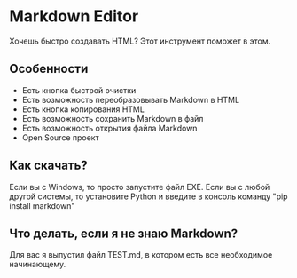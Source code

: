 # Markdown Editor

Хочешь быстро создавать HTML? Этот инструмент поможет в этом.

## Особенности

+ Есть кнопка быстрой очистки
+ Есть возможность переобразовывать Markdown в HTML
+ Есть кнопка копирования HTML
+ Есть возможность сохранить Markdown в файл
+ Есть возможность открытия файла Markdown
+ Open Source проект


## Как скачать?


Если вы с Windows, то просто запустите файл EXE. Если вы с любой другой системы, то установите Python и введите в консоль команду "pip install markdown"


## Что делать, если я не знаю Markdown?

Для вас я выпустил файл TEST.md, в котором есть все необходимое начинающему.


